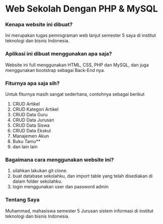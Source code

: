 # Web Sekolah Dengan PHP & MySQL

### Kenapa website ini dibuat?

Ini merupakan tugas pemrograman web lanjut semester 5 saya di institut teknologi dan bisnis Indonesia.

### Aplikasi ini dibuat menggunakan apa saja?

Website ini full menggunakan HTML, CSS, PHP dan MySQL, dan juga menggunakan bootstrap sebagai Back-End nya.

### Fiturnya apa saja sih?

Untuk fiturnya masih sangat sederhana, contohnya sebagai berikut

1. CRUD Artikel
2. CRUD Kategori Artikel
3. CRUD Data Guru
4. CRUD Data Jurusan
5. CRUD Data Siswa
6. CRUD Data Ekskul
7. Manajemen Akun
8. Buku Tamu\*\*
9. dan lain lain

### Bagaimana cara menggunakan website ini?

1. silahkan lakukan git clone.
2. buat database sekolahku, dan import table yang telah disediakan di dalam folder sekolahku.
3. login menggunakan user dan password admin

### Tentang Saya

Muhammad, mahasiswa semester 5 Jurusan sistem informasi di institut teknologi dan bisnis Indonesia.
